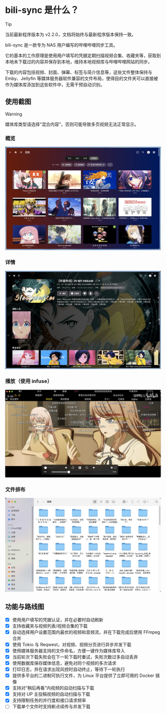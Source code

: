 # bili-sync 是什么？

> [!TIP]
> 当前最新程序版本为 v2.2.0，文档将始终与最新程序版本保持一致。

bili-sync 是一款专为 NAS 用户编写的哔哩哔哩同步工具。

它的基本的工作原理是使用用户填写的凭据定期扫描视频合集、收藏夹等，获取到本地未下载过的内容并保存到本地，维持本地视频库与哔哩哔哩网站的同步。

下载的内容包括视频、封面、弹幕、标签与简介信息等，这些文件整体保持与 Emby、Jellyfin 等媒体服务器软件兼容的文件布局，使得目的文件夹可以直接被作为媒体库添加到这些软件中，无需干预自动识别。

## 使用截图

> [!WARNING]
> 媒体库类型请选择“混合内容”，否则可能导致多页视频无法正常显示。



### 概览
![概览](/assets/overview.webp)
### 详情
![详情](/assets/detail.webp)
### 播放（使用 infuse）
![播放](/assets/play.webp)
### 文件排布
![文件](/assets/dir.webp)

## 功能与路线图

- [x] 使用用户填写的凭据认证，并在必要时自动刷新
- [x] 支持收藏夹与视频列表/视频合集的下载
- [x] 自动选择用户设置范围内最优的视频和音频流，并在下载完成后使用 FFmpeg 合并
- [x] 使用 Tokio 与 Reqwest，对视频、视频分页进行异步并发下载
- [x] 使用媒体服务器支持的文件命名，方便一键作为媒体库导入
- [x] 当前轮次下载失败会在下一轮下载时重试，失败次数过多自动丢弃
- [x] 使用数据库保存媒体信息，避免对同个视频的多次请求
- [x] 打印日志，并在请求出现风控时自动终止，等待下一轮执行
- [x] 提供多平台的二进制可执行文件，为 Linux 平台提供了立即可用的 Docker 镜像
- [x] 支持对“稍后再看”内视频的自动扫描与下载
- [x] 支持对 UP 主投稿视频的自动扫描与下载
- [x] 支持限制任务的并行度和接口请求频率
- [ ] 下载单个文件时支持断点续传与并发下载
